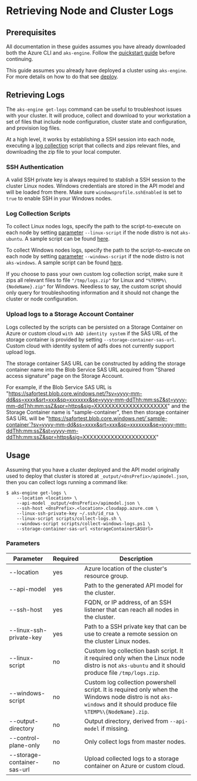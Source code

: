 # Retrieving Node and Cluster Logs

## Prerequisites

All documentation in these guides assumes you have already downloaded both the Azure CLI and `aks-engine`. Follow the [quickstart guide](../tutorials/quickstart.md) before continuing.

This guide assumes you already have deployed a cluster using `aks-engine`. For more details on how to do that see [deploy](../tutorials/quickstart.md#deploy).

## Retrieving Logs

The `aks-engine get-logs` command can be useful to troubleshoot issues with your cluster. It will produce, collect and download to your workstation a set of files that include node configuration, cluster state and configuration, and provision log files.

At a high level, it works by establishing a SSH session into each node, executing a [log collection](#log-collection-scripts) script that collects and zips relevant files, and downloading the zip file to your local computer.

### SSH Authentication

A valid SSH private key is always required to stablish a SSH session to the cluster Linux nodes. Windows credentials are stored in the API model and will be loaded from there. Make sure `windowsprofile.sshEnabled` is set to `true` to enable SSH in your Windows nodes.

### Log Collection Scripts

To collect Linux nodes logs, specify the path to the script-to-execute on each node by setting [parameter](#Parameters) `--linux-script` if the node distro is not `aks-ubuntu`. A sample script can be found [here](/scripts/collect-logs.sh).

To collect Windows nodes logs, specify the path to the script-to-execute on each node by setting [parameter](#Parameters) `--windows-script` if the node distro is not `aks-windows`. A sample script can be found [here](/scripts/collect-windows-logs.ps1).

If you choose to pass your own custom log collection script, make sure it zips all relevant files to file `"/tmp/logs.zip"` for Linux and `"%TEMP%\{NodeName}.zip"` for Windows. Needless to say, the custom script should only query for troubleshooting information and it should not change the cluster or node configuration.

### Upload logs to a Storage Account Container

Logs collected by the scripts can be persisted on a Storage Container on Azure or custom cloud `with AAD identity system` if the SAS URL of the storage container is provided by setting `--storage-container-sas-url`. Custom cloud with identity system of adfs does not currently support upload logs.

The storage container SAS URL can be constructed by adding the storage container name into the Blob Service SAS URL acquired from "Shared access signature" page on the Storage Account.

For example, if the Blob Service SAS URL is "https://safortest.blob.core.windows.net/?sv=yyyy-mm-dd&ss=xxxx&srt=xxx&sp=xxxxxxx&se=yyyy-mm-ddThh:mm:ssZ&st=yyyy-mm-ddThh:mm:ssZ&spr=https&sig=XXXXXXXXXXXXXXXXXXXXX" and the Storage Container name is "sample-container", then then storage container SAS URL will be "https://safortest.blob.core.windows.net/`sample-container`?sv=yyyy-mm-dd&ss=xxxx&srt=xxx&sp=xxxxxxx&se=yyyy-mm-ddThh:mm:ssZ&st=yyyy-mm-ddThh:mm:ssZ&spr=https&sig=XXXXXXXXXXXXXXXXXXXXX"

## Usage

Assuming that you have a cluster deployed and the API model originally used to deploy that cluster is stored at `_output/<dnsPrefix>/apimodel.json`, then you can collect logs running a command like:

```console
$ aks-engine get-logs \
    --location <location> \
    --api-model _output/<dnsPrefix>/apimodel.json \
    --ssh-host <dnsPrefix>.<location>.cloudapp.azure.com \
    --linux-ssh-private-key ~/.ssh/id_rsa \
    --linux-script scripts/collect-logs.sh \
    --windows-script scripts/collect-windows-logs.ps1 \
    --storage-container-sas-url <storageContainerSASUrl>
```

### Parameters

|Parameter|Required|Description|
|---|---|---|
|--location|yes|Azure location of the cluster's resource group.|
|--api-model|yes|Path to the generated API model for the cluster.|
|--ssh-host|yes|FQDN, or IP address, of an SSH listener that can reach all nodes in the cluster.|
|--linux-ssh-private-key|yes|Path to a SSH private key that can be use to create a remote session on the cluster Linux nodes.|
|--linux-script|no|Custom log collection bash script. It it required only when the Linux node distro is not `aks-ubuntu` and it should produce file `/tmp/logs.zip`.|
|--windows-script|no|Custom log collection powershell script. It is required only when the Windows node distro is not `aks-windows` and it should produce file `%TEMP%\{NodeName}.zip`.|
|--output-directory|no|Output directory, derived from `--api-model` if missing.|
|--control-plane-only|no|Only collect logs from master nodes.|
|--storage-container-sas-url|no|Upload collected logs to a storage container on Azure or custom cloud.|